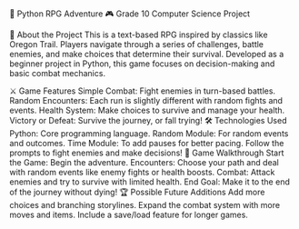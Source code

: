 🌲 Python RPG Adventure
🎮 Grade 10 Computer Science Project

🌟 About the Project
This is a text-based RPG inspired by classics like Oregon Trail. Players navigate through a series of challenges, battle enemies, and make choices that determine their survival. Developed as a beginner project in Python, this game focuses on decision-making and basic combat mechanics.

⚔️ Game Features
Simple Combat: Fight enemies in turn-based battles.
Random Encounters: Each run is slightly different with random fights and events.
Health System: Make choices to survive and manage your health.
Victory or Defeat: Survive the journey, or fall trying!
🛠 Technologies Used
Python: Core programming language.
Random Module: For random events and outcomes.
Time Module: To add pauses for better pacing.
Follow the prompts to fight enemies and make decisions!
📖 Game Walkthrough
Start the Game: Begin the adventure.
Encounters: Choose your path and deal with random events like enemy fights or health boosts.
Combat: Attack enemies and try to survive with limited health.
End Goal: Make it to the end of the journey without dying!
🏆 Possible Future Additions
Add more choices and branching storylines.
Expand the combat system with more moves and items.
Include a save/load feature for longer games.
